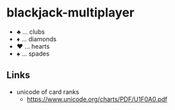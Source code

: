 # blackjack-multiplayer

- ♣ ... clubs
- ♦ ... diamonds
- ♥ ... hearts
- ♠ ... spades

## Links

- unicode of card ranks
  - https://www.unicode.org/charts/PDF/U1F0A0.pdf
